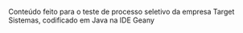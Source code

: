 Conteúdo feito para o teste de processo seletivo da empresa Target Sistemas, codificado em Java na IDE Geany
